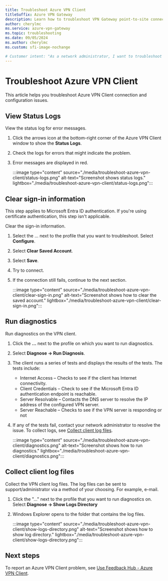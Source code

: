 ```yaml
---
title: Troubleshoot Azure VPN Client
titleSuffix: Azure VPN Gateway
description: Learn how to troubleshoot VPN Gateway point-to-site connections that use the Azure VPN Client.
author: cherylmc
ms.service: azure-vpn-gateway
ms.topic: troubleshooting
ms.date: 09/05/2024
ms.author: cherylmc
ms.custom: sfi-image-nochange

# Customer intent: "As a network administrator, I want to troubleshoot Azure VPN Client connection issues, so that I can ensure secure and reliable connectivity for users accessing the VPN."
---
```

# Troubleshoot Azure VPN Client

This article helps you troubleshoot Azure VPN Client connection and configuration issues.

## <a name="status"></a>View Status Logs

View the status log for error messages.

1. Click the arrows icon at the bottom-right corner of the Azure VPN Client window to show the **Status Logs**.
1. Check the logs for errors that might indicate the problem.
1. Error messages are displayed in red.

   :::image type="content" source="./media/troubleshoot-azure-vpn-client/status-logs.png" alt-text="Screenshot shows status logs." lightbox="./media/troubleshoot-azure-vpn-client/status-logs.png":::

## <a name="clear"></a>Clear sign-in information

This step applies to Microsoft Entra ID authentication. If you're using certificate authentication, this step isn't applicable.

Clear the sign-in information.

1. Select the … next to the profile that you want to troubleshoot. Select **Configure**.
1. Select **Clear Saved Account**.
1. Select **Save**.
1. Try to connect.
1. If the connection still fails, continue to the next section.

   :::image type="content" source="./media/troubleshoot-azure-vpn-client/clear-sign-in.png" alt-text="Screenshot shows how to clear the saved account." lightbox="./media/troubleshoot-azure-vpn-client/clear-sign-in.png":::

## <a name="diagnostics"></a>Run diagnostics

Run diagnostics on the VPN client.

1. Click the **…** next to the profile on which you want to run diagnostics.
1. Select **Diagnose -> Run Diagnosis**.
1. The client runs a series of tests and displays the results of the tests. The tests include:

   * Internet Access – Checks to see if the client has Internet connectivity.
   * Client Credentials – Check to see if the Microsoft Entra ID authentication endpoint is reachable.
   * Server Resolvable – Contacts the DNS server to resolve the IP address of the configured VPN server.
   * Server Reachable – Checks to see if the VPN server is responding or not
1. If any of the tests fail, contact your network administrator to resolve the issue. To collect logs, see [Collect client log files](#logfiles).

   :::image type="content" source="./media/troubleshoot-azure-vpn-client/diagnostics.png" alt-text="Screenshot shows how to run diagnostics." lightbox="./media/troubleshoot-azure-vpn-client/diagnostics.png":::

## <a name="logfiles"></a>Collect client log files

Collect the VPN client log files. The log files can be sent to support/administrator via a method of your choosing. For example, e-mail.

1. Click the "…" next to the profile that you want to run diagnostics on. Select **Diagnose -> Show Logs Directory**
1. Windows Explorer opens to the folder that contains the log files.

   :::image type="content" source="./media/troubleshoot-azure-vpn-client/show-logs-directory.png" alt-text="Screenshot shows how to show log directory." lightbox="./media/troubleshoot-azure-vpn-client/show-logs-directory.png":::

## Next steps

To report an Azure VPN Client problem, see [Use Feedback Hub - Azure VPN Client](feedback-hub-azure-vpn-client.md).